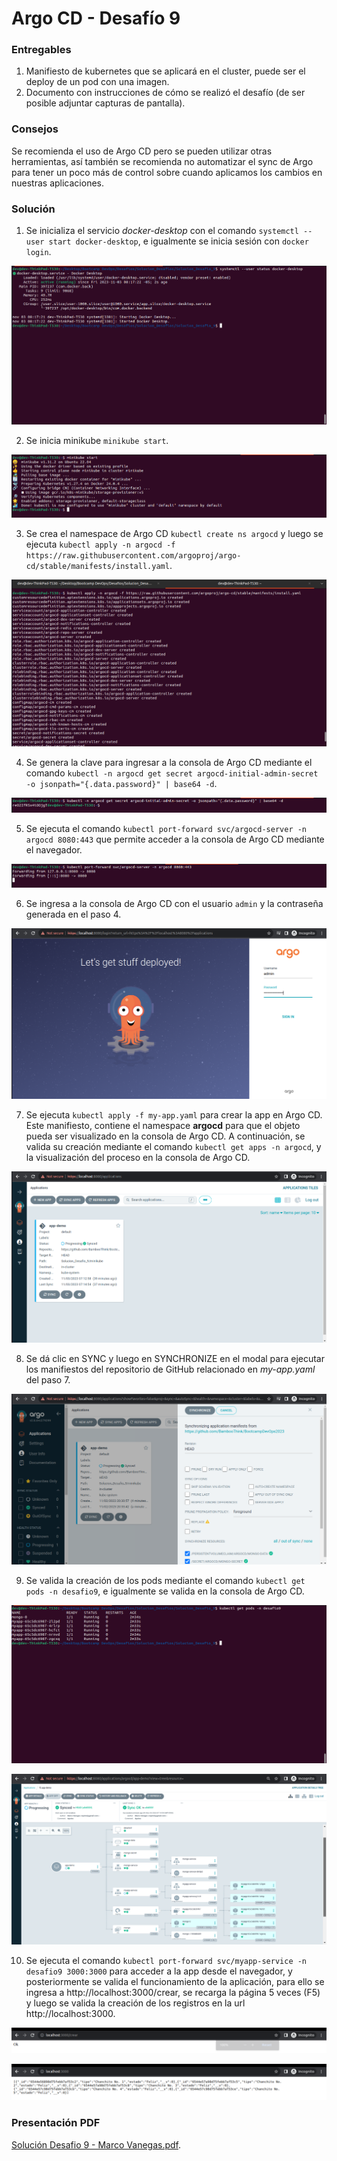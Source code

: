 # Argo CD - Desafío 9

### Entregables

1. Manifiesto de kubernetes que se aplicará en el cluster, puede ser el deploy de un pod con una imagen.
2. Documento con instrucciones de cómo se realizó el desafío (de ser posible adjuntar capturas de pantalla).

### Consejos

Se recomienda el uso de Argo CD pero se pueden utilizar otras herramientas, así también se recomienda no automatizar el sync de Argo para tener un poco más de control sobre cuando aplicamos los cambios en nuestras aplicaciones.

### Solución

1. Se inicializa el servicio *docker-desktop* con el comando `systemctl --user start docker-desktop`, e igualmente se inicia sesión con `docker login`.

![img-1](img/1.png)

2. Se inicia minikube `minikube start`.

![img-2](img/2.png)

3. Se crea el namespace de Argo CD `kubectl create ns argocd` y luego se ejecuta `kubectl apply -n argocd -f https://raw.githubusercontent.com/argoproj/argo-cd/stable/manifests/install.yaml`.

![img-3](img/3.png)

4. Se genera la clave para ingresar a la consola de Argo CD mediante el comando `kubectl -n argocd get secret argocd-initial-admin-secret -o jsonpath="{.data.password}" | base64 -d`.

![img-4](img/4.png)

5. Se ejecuta el comando `kubectl port-forward svc/argocd-server -n argocd 8080:443` que permite acceder a la consola de Argo CD mediante el navegador.

![img-5](img/5.png)

6. Se ingresa a la consola de Argo CD con el usuario `admin` y la contraseña generada en el paso 4.

![img-6](img/6.png)

7. Se ejecuta `kubectl apply -f my-app.yaml` para crear la app en Argo CD. Este manifiesto, contiene el namespace **argocd** para que el objeto pueda ser visualizado en la consola de Argo CD. A continuación, se valida su creación mediante el comando `kubectl get apps -n argocd`, y la visualización del proceso en la consola de Argo CD.

![img-7](img/7.png)

8. Se dá clic en SYNC y luego en SYNCHRONIZE en el modal para ejecutar los manifiestos del repositorio de GitHub relacionado en *my-app.yaml* del paso 7.

![img-8](img/8.png)

9. Se valida la creación de los pods mediante el comando `kubectl get pods -n desafio9`, e igualmente se valida en la consola de Argo CD.

![img-9](img/9.png)

![img-10](img/10.png)

10. Se ejecuta el comando `kubectl port-forward svc/myapp-service -n desafio9 3000:3000` para acceder a la app desde el navegador, y posteriormente se valida el funcionamiento de la aplicación, para ello se ingresa a http://localhost:3000/crear, se recarga la página 5 veces (F5) y luego se valida la creación de los registros en la url http://localhost:3000.

![img-11](img/11.png)

![img-12](img/12.png)

### Presentación PDF

[Solución Desafio 9 - Marco Vanegas.pdf](Solución_Desafio_9_-_Marco_Vanegas.pdf).